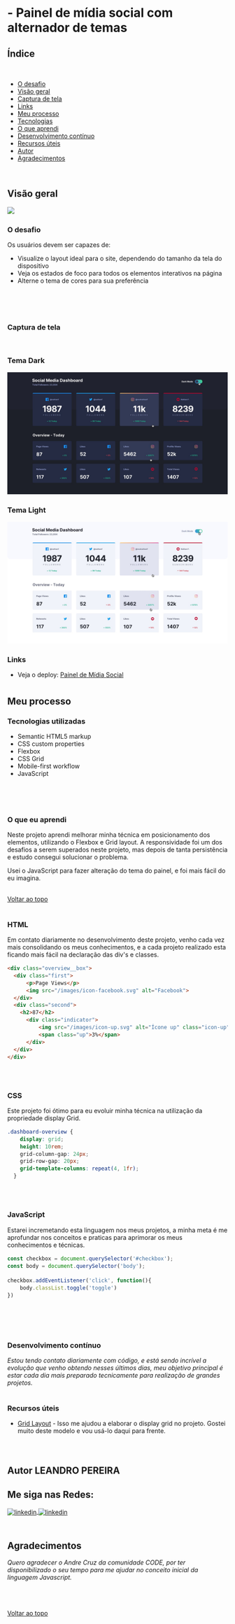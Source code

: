 <div id="top">

# - Painel de mídia social com alternador de temas

## Índice

<br>

- [O desafio](#the-challenge)
- [Visão geral](#visão-geral)
- [Captura de tela](#captura-de-tela)
- [Links](#links)
- [Meu processo](#meu-processo)
- [Tecnologias](#tecnologias-utilizadas)
- [O que aprendi](#o-que-eu-aprendi)
- [Desenvolvimento contínuo](#desenvolvimento-contínuo)
- [Recursos úteis](#useful-resources)
- [Autor](#autor)
- [Agradecimentos](#agradecimentos)

<br>

## Visão geral
![](./meuprocesso.jpg)
### O desafio

Os usuários devem ser capazes de:

- Visualize o layout ideal para o site, dependendo do tamanho da tela do dispositivo
- Veja os estados de foco para todos os elementos interativos na página
- Alterne o tema de cores para sua preferência
<br>
<br>
<br>

### Captura de tela
<br>

<h3>Tema Dark</h3>
<div align="center">
  <img src="design/active-states-dark.jpg"/>
</div>
<h3>Tema Light</h3>
<div align="center">  
  <img src="design/active-states-light.jpg">
 </div>


### Links


- Veja o deploy: [Painel de Mídia Social](https://paineldemidiasocial.netlify.app/)

<h1></h1>

## Meu processo

### Tecnologias utilizadas

- Semantic HTML5 markup
- CSS custom properties
- Flexbox
- CSS Grid
- Mobile-first workflow
- JavaScript 
<br>
<br>
<h1>

### O que eu aprendi

Neste projeto aprendi melhorar minha técnica em posicionamento dos elementos, utilizando o Flexbox e Grid layout. A responsividade foi um dos desafios a serem superados neste projeto, mas depois de tanta persistência e estudo consegui solucionar o problema.

Usei o JavaScript para fazer alteração do tema do painel, e foi mais fácil do eu imagina.
<br>
<br>

<a href="#top"> Voltar ao topo</a>
<h1>

### HTML

Em contato diariamente no desenvolvimento deste projeto, venho cada vez mais consolidando os meus conhecimentos, e a cada projeto realizado esta ficando mais fácil na declaração das div's e classes.

```html
<div class="overview__box">
  <div class="first">
      <p>Page Views</p>
      <img src="/images/icon-facebook.svg" alt="Facebook">
  </div>
  <div class="second"> 
    <h2>87</h2>
      <div class="indicator">
          <img src="/images/icon-up.svg" alt="Ícone up" class="icon-up">
          <span class="up">3%</span>
      </div>
  </div>
</div>
```
<br>
<h1>

### CSS

Este projeto foi ótimo para eu evoluir minha técnica na utilização da propriedade display Grid.

```css
.dashboard-overview {
    display: grid; 
    height: 10rem;
    grid-column-gap: 24px;
    grid-row-gap: 20px;
    grid-template-columns: repeat(4, 1fr);
  }
```
<br>
<h1>

### JavaScript

Estarei incremetando esta linguagem nos meus projetos, a minha meta é me aprofundar nos conceitos e praticas para aprimorar os meus conhecimentos e técnicas. 

```js
const checkbox = document.querySelector('#checkbox');
const body = document.querySelector('body');

checkbox.addEventListener('click', function(){
    body.classList.toggle('toggle')
})
```
<h1>

<br>

### Desenvolvimento contínuo

*Estou tendo contato diariamente com código, e está sendo incrível a evolução que venho obtendo nesses últimos dias, meu objetivo principal é estar cada dia mais preparado tecnicamente para realização de grandes projetos.*

<h1>


### Recursos úteis

- [Grid Layout](https://grid.layoutit.com/) - Isso me ajudou a elaborar o display grid no projeto. Gostei muito deste modelo e vou usá-lo daqui para frente.

<br>
<h1>

## Autor LEANDRO PEREIRA

## Me siga nas Redes:

<a href="https://linkedin.com/in/leandropereira-dev/" target="_blank">
    <img align="center" src="https://img.shields.io/badge/LinkedIn-0077B5?style=for-the-badge&logo=linkedin&logoColor=white" alt="linkedin"/>
</a>
<a href="https://www.instagram.com/le_codigo/" target="_blank">
    <img align="center" src="https://img.shields.io/badge/Instagram-E4405F?style=for-the-badge&logo=instagram&logoColor=white/le_codigo" alt="linkedin"/>
</a> 

<br>
<br>
<h1>

## Agradecimentos

*Quero agradecer o Andre Cruz da comunidade CODE, por ter disponibilizado o seu tempo para me ajudar no conceito inicial da linguagem Javascript.*

<br>
<br>
<br>
<a href="#top">Voltar ao topo</a>